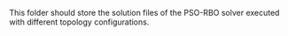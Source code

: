 This folder should store the solution files of the PSO-RBO solver
executed with different topology configurations.
